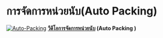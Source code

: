 # การจัดการหน่วยนับ(Auto Packing)

[![Auto-Packing](/images/Auto-Packing.jpg)](/images/Auto-Packing.jpg)
**[วีดีโอการจัดการหน่วยนับ](https://youtu.be/ACr8TEuLfhQ) (Auto Packing )**  

